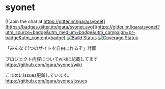# syonet

[![Join the chat at https://gitter.im/igara/syonet](https://badges.gitter.im/igara/syonet.svg)](https://gitter.im/igara/syonet?utm_source=badge&utm_medium=badge&utm_campaign=pr-badge&utm_content=badge)
[![Build Status](https://travis-ci.org/igara/syonet.svg?branch=master)](https://travis-ci.org/igara/syonet)
[![Coverage Status](https://coveralls.io/repos/github/igara/syonet/badge.svg?branch=master)](https://coveralls.io/github/igara/syonet?branch=master)

「みんなで1つのサイトを自由に作るぞ」計画<br>

プロジェクト内容についてwikiに記載してます<br>
https://github.com/igara/syonet/wiki


こまめにissues更新しています。<br>
https://github.com/igara/syonet/issues
